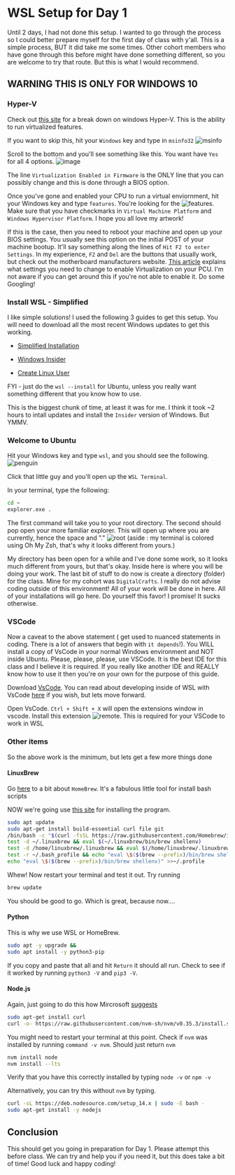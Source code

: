 # WSL Setup for Day 1

Until 2 days, I had not done this setup. I wanted to go through the process so I could better prepare myself for the first day of class with y'all. This is a simple process, BUT it did take me some times. Other cohort members who have gone through this before might have done something different, so you are welcome to try that route. But this is what I would recommend.

## WARNING THIS IS ONLY FOR WINDOWS 10

### Hyper-V

Check out [this site](https://www.zdnet.com/article/windows-10-tip-find-out-if-your-pc-can-run-hyper-v/)
 for a break down on windows Hyper-V. This is the ability to run virtualized features.

If you want to skip this, hit your `Windows` key and type in `msinfo32`
![msinfo](./images/msinfo32.png)

Scroll to the bottom and you'll see something like this. You want have `Yes` for all 4 options.
![image](./images/check-hyperv-support.jpg)

The line `Virtualization Enabled in Firmware` is the ONLY line that you can possibly change and this is done through a BIOS option.

Once you've gone and enabled your CPU to run a virtual enviornment, hit your Windows key and type `features`. You're looking for the ![features](./images/features.png). Make sure that you have checkmarks in `Virtual Machine Platform` and `Windows Hypervisor Platform`. I hope you all love my artwork!

If this is the case, then you need to reboot your machine and open up your BIOS settings. You usually see this option on the initial POST of your machine bootup. It'll say something along the lines of `Hit F2 to enter Settings`. In my experience, `F2` and `Del` are the buttons that usually work, but check out the motherboard manufacturers website.
[This article](https://bce.berkeley.edu/enabling-virtualization-in-your-pc-bios.html) explains what settings you need to change to enable Virtualization on your PCU. I'm not aware if you can get around this if you're not able to enable it. Do some Googling!

### Install WSL - Simplified

I like simple solutions! I used the following 3 guides to get this setup. You will need to download all the most recent Windows updates to get this working.

* [Simplified Installation](https://docs.microsoft.com/en-us/windows/wsl/install-win10#simplified-installation-for-windows-insiders)

* [Windows Insider](https://insider.windows.com/en-us/getting-started)

* [Create Linux User](https://docs.microsoft.com/en-us/windows/wsl/user-support)

FYI - just do the `wsl --install` for Ubuntu, unless you really want something different that you know how to use.

This is the biggest chunk of time, at least it was for me. I think it took ~2 hours to intall updates and install the `Insider` version of Windows. But YMMV.

### Welcome to Ubuntu

Hit your Windows key and type `wsl`, and you should see the following.
![penguin](./images/wsl.png)

Click that little guy and you'll open up the `WSL Terminal`.

In your terminal, type the following:

```bash
cd ~
explorer.exe .
```

The first command will take you to your root directory. The second should pop open your more familiar explorer. This will open up where you are currently, hence the space and "."
![root](./images/explorer.png) (aside : my terminal is colored using Oh My Zsh, that's why it looks different from yours.)

My directory has been open for a while and I've done some work, so it looks much different from yours, but that's okay. Inside here is where you will be doing your work. The last bit of stuff to do now is create a directory (folder) for the class. Mine for my cohort was `DigitalCrafts`. I really do not advise coding outside of this environment! All of your work will be done in here. All of your installations will go here. Do yourself this favor! I promise! It sucks otherwise.

### VSCode

Now a caveat to the above statement ( get used to nuanced statements in coding. There is a lot of answers that begin with `it depends`!). You WILL install a copy of VsCode in your normal Windows environment and NOT inside Ubuntu.
Please, please, please, use VSCode. It is the best IDE for this class and I believe it is required. If you really like another IDE and REALLY know how to use it then you're on your own for the purpose of this guide.

Download [VsCode](https://code.visualstudio.com/).
You can read about developing inside of WSL with VsCode [here](https://code.visualstudio.com/docs/remote/wsl-tutorial) if you wish, but lets move forward.

Open VsCode.
`Ctrl + Shift + X` will open the extensions window in vscode.
Install this extension ![remote](./images/exten.png). This is required for your VSCode to work in WSL

### Other items

So the above work is the minimum, but lets get a few more things done

#### LinuxBrew

Go [here](https://docs.brew.sh/Homebrew-on-Linux) to a bit about `HomeBrew`. It's a fabulous little tool for install bash scripts

NOW we're going use [this site](https://www.how2shout.com/linux/install-brew-on-wsl-windows-subsystem-for-linux/) for installing the program.

```bash
sudo apt update
sudo apt-get install build-essential curl file git
/bin/bash -c "$(curl -fsSL https://raw.githubusercontent.com/Homebrew/install/master/install.sh)"
test -d ~/.linuxbrew && eval $(~/.linuxbrew/bin/brew shellenv)
test -d /home/linuxbrew/.linuxbrew && eval $(/home/linuxbrew/.linuxbrew/bin/brew shellenv)
test -r ~/.bash_profile && echo "eval \$($(brew --prefix)/bin/brew shellenv)" >>~/.bash_profile
echo "eval \$($(brew --prefix)/bin/brew shellenv)" >>~/.profile
```

Whew!
Now restart your terminal and test it out. Try running

```bash
brew update

```

You should be good to go. Which is great, because now....

#### Python

This is why we use WSL or HomeBrew.

```bash
sudo apt -y upgrade &&
sudo apt install -y python3-pip 
```

If you copy and paste that all and hit `Return` it should all run. Check to see if it worked by running `python3 -V` and `pip3 -V`.

#### Node.js

Again, just going to do this how Mircrosoft [suggests](https://docs.microsoft.com/en-us/windows/dev-environment/javascript/nodejs-on-wsl)

```bash
sudo apt-get install curl
curl -o- https://raw.githubusercontent.com/nvm-sh/nvm/v0.35.3/install.sh | bash
```

You might need to restart your terminal at this point. Check if `nvm` was installed by running `command -v nvm`. Should just return `nvm`

```bash
nvm install node
nvm install --lts
```

Verify that you have this correctly installed by typing `node -v` or `npm -v`

Alternatively, you can try this without `nvm` by typing.

```bash
curl -sL https://deb.nodesource.com/setup_14.x | sudo -E bash -
sudo apt-get install -y nodejs
```

## Conclusion

This should get you going in preparation for Day 1. Please attempt this before class. We can try and help you if you need it, but this does take a bit of time! Good luck and happy coding!
